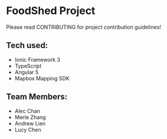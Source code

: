 # FoodShed Project

Please read CONTRIBUTING for project contribution guidelines!

## Tech used:
- Ionic Framework 3
- TypeScript
- Angular 5
- Mapbox Mapping SDK

## Team Members:
- Alec Chan
- Merle Zhang
- Andrew Lien
- Lucy Chen

